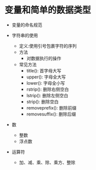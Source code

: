 # 变量和简单的数据类型
- 变量的命名规范
- 字符串的使用
    - 定义:使用引号包裹字符的序列
    - 方法
        - 对数据执行的操作
    - 常见方法
        - title(): 首字母大写
        - upper(): 字母全大写
        - lower(): 字母全小写
        - rstrip(): 删除右侧空白
        - lstrip(): 删除左侧空白
        - strip(): 删除空白
        - removeprefix(): 删除前缀
        - removesuffix(): 删除后缀

- 数
    - 整数
    - 浮点数
- 运算符
    - 加、减、乘、除、乘方、整除

